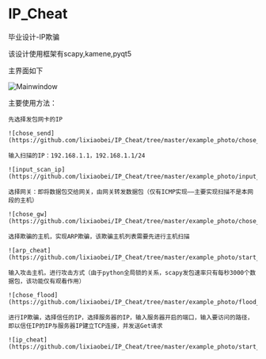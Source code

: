 # IP_Cheat
毕业设计-IP欺骗

该设计使用框架有scapy,kamene,pyqt5

主界面如下

![Mainwindow](https://github.com/lixiaobei/IP_Cheat/tree/master/example_photo/MainWindow.png)

主要使用方法：

    先选择发包网卡的IP

    ![chose_send](https://github.com/lixiaobei/IP_Cheat/tree/master/example_photo/chose_send_card.png)

    输入扫描的IP：192.168.1.1，192.168.1.1/24

    ![input_scan_ip](https://github.com/lixiaobei/IP_Cheat/tree/master/example_photo/input_scan_ip.png)

    选择网关：即将数据包交给网关，由网关转发数据包（仅有ICMP实现——主要实现扫描不是本网段的主机）

    ![chose_gw](https://github.com/lixiaobei/IP_Cheat/tree/master/example_photo/chose_gw.png)

    选择欺骗的主机，实现ARP欺骗，该欺骗主机列表需要先进行主机扫描

    ![arp_cheat](https://github.com/lixiaobei/IP_Cheat/tree/master/example_photo/start_arp_asproof.png)

    输入攻击主机，进行攻击方式（由于python全局锁的关系，scapy发包速率只有每秒3000个数据包，该功能仅有观看作用）

    ![chose_flood](https://github.com/lixiaobei/IP_Cheat/tree/master/example_photo/flood_attack.png)

    进行IP欺骗，选择信任的IP，选择服务器的IP，输入服务器开启的端口，输入要访问的路径，即以信任IP的IP与服务器IP建立TCP连接，并发送Get请求

    ![ip_cheat](https://github.com/lixiaobei/IP_Cheat/tree/master/example_photo/start_ip_cheat.png)
